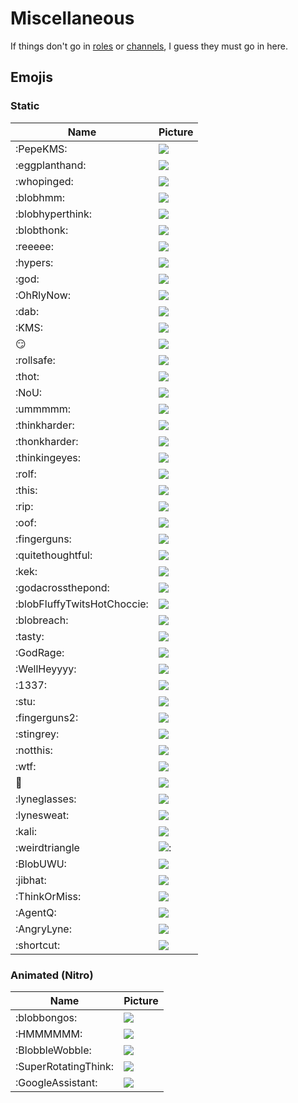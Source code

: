 # Miscellaneous

If things don't go in [roles](/ROLES.md) or [channels](/CHANNELS.md), I guess they must go in here.

## Emojis

### Static
Name | Picture
--- | ---
:PepeKMS: | ![](https://cdn.discordapp.com/emojis/450062460074852362.png?v=1)
:eggplanthand: | ![](https://cdn.discordapp.com/emojis/450062477393395712.png?v=1)
:whopinged: | ![](https://cdn.discordapp.com/emojis/450062492014739457.png?v=1)
:blobhmm: | ![](https://cdn.discordapp.com/emojis/450063616876609546.png?v=1)
:blobhyperthink: | ![](https://cdn.discordapp.com/emojis/450063618306867200.png?v=1)
:blobthonk: | ![](https://cdn.discordapp.com/emojis/450063618902458415.png?v=1)
:reeeee: | ![](https://cdn.discordapp.com/emojis/450063621037228044.png?v=1)
:hypers: | ![](https://cdn.discordapp.com/emojis/450063621385355265.png?v=1)
:god: | ![](https://cdn.discordapp.com/emojis/450068990799380501.png?v=1)
:OhRlyNow: | ![](https://cdn.discordapp.com/emojis/450068991210160129.png?v=1)
:dab: | ![](https://cdn.discordapp.com/emojis/450068991222874114.png?v=1)
:KMS: | ![](https://cdn.discordapp.com/emojis/450068991252103168.png?v=1)
:smirk: | ![](https://cdn.discordapp.com/emojis/450068991579258880.png?v=1)
:rollsafe: | ![](https://cdn.discordapp.com/emojis/450068991990300672.png?v=1)
:thot: | ![](https://cdn.discordapp.com/emojis/450068992204210195.png?v=1)
:NoU: | ![](https://cdn.discordapp.com/emojis/450068992284164106.png?v=1)
:ummmmm: | ![](https://cdn.discordapp.com/emojis/450068992522977293.png?v=1)
:thinkharder: | ![](https://cdn.discordapp.com/emojis/450068992594411521.png?v=1)
:thonkharder: | ![](https://cdn.discordapp.com/emojis/450068992762183690.png?v=1)
:thinkingeyes: | ![](https://cdn.discordapp.com/emojis/450068992770703360.png?v=1)
:rolf: | ![](https://cdn.discordapp.com/emojis/450068992850264104.png?v=1)
:this: | ![](https://cdn.discordapp.com/emojis/450070223278702592.png?v=1)
:rip: | ![](https://cdn.discordapp.com/emojis/450070223660253184.png?v=1)
:oof: | ![](https://cdn.discordapp.com/emojis/450084741421465633.png?v=1)
:fingerguns: | ![](https://cdn.discordapp.com/emojis/450243028758822922.png?v=1)
:quitethoughtful: | ![](https://cdn.discordapp.com/emojis/450657080995741712.png?v=1)
:kek: | ![](https://cdn.discordapp.com/emojis/450657081180291074.png?v=1)
:godacrossthepond: | ![](https://cdn.discordapp.com/emojis/451069985582743572.png?v=1)
:blobFluffyTwitsHotChoccie: | ![](https://cdn.discordapp.com/emojis/451474199102619650.png?v=1)
:blobreach: | ![](https://cdn.discordapp.com/emojis/451474202369851393.png?v=1)
:tasty: | ![](https://cdn.discordapp.com/emojis/452550290663538698.png?v=1)
:GodRage: | ![](https://cdn.discordapp.com/emojis/454040154957676544.png?v=1)
:WellHeyyyy: | ![](https://cdn.discordapp.com/emojis/454040783146975233.png?v=1)
:1337: | ![](https://cdn.discordapp.com/emojis/462971816042954752.png?v=1)
:stu: | ![](https://cdn.discordapp.com/emojis/467145409479835648.png?v=1)
:fingerguns2: | ![](https://cdn.discordapp.com/emojis/484150774373285888.png?v=1)
:stingrey: | ![](https://cdn.discordapp.com/emojis/485488179160416256.png?v=1)
:notthis: | ![](https://cdn.discordapp.com/emojis/485489378999926794.png?v=1)
:wtf: | ![](https://cdn.discordapp.com/emojis/499160491306909696.png?v=1)
:salt: | ![](https://cdn.discordapp.com/emojis/502727303692943370.png?v=1)
:lyneglasses: | ![](https://cdn.discordapp.com/emojis/504312953885949962.png?v=1)
:lynesweat: | ![](https://cdn.discordapp.com/emojis/504313941518843914.png?v=1)
:kali: | ![](https://cdn.discordapp.com/emojis/506535944707637268.png?v=1)
:weirdtriangle | ![](https://cdn.discordapp.com/emojis/507880989289349121.png?v=1):
:BlobUWU: | ![](https://cdn.discordapp.com/emojis/511145947481374730.png?v=1)
:jibhat: | ![](https://cdn.discordapp.com/emojis/514133131784224799.png?v=1)
:ThinkOrMiss: | ![](https://cdn.discordapp.com/emojis/517672413450993664.png?v=1)
:AgentQ: | ![](https://cdn.discordapp.com/emojis/542394754181103626.png?v=1)
:AngryLyne: | ![](https://cdn.discordapp.com/emojis/542429651667255356.png?v=1)
:shortcut: | ![](https://cdn.discordapp.com/emojis/575027113740992537.png?v=1)

### Animated (Nitro)
Name | Picture
--- | ---
:blobbongos: | ![](https://cdn.discordapp.com/emojis/524651455202852864.gif?v=1)
:HMMMMMM: | ![](https://cdn.discordapp.com/emojis/529951282228887562.gif?v=1)
:BlobbleWobble: | ![](https://cdn.discordapp.com/emojis/573579518980390914.gif?v=1)
:SuperRotatingThink: | ![](https://cdn.discordapp.com/emojis/573579519433113610.gif?v=1)
:GoogleAssistant: | ![](https://cdn.discordapp.com/emojis/573579519638634526.gif?v=1)
